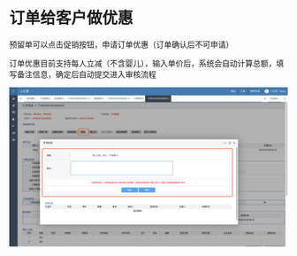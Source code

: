 # 订单给客户做优惠

预留单可以点击促销按钮，申请订单优惠（订单确认后不可申请）

订单优惠目前支持每人立减（不含婴儿），输入单价后，系统会自动计算总额，填写备注信息，确定后自动提交进入审核流程

![](../../.gitbook/assets/image%20%2814%29.png)

